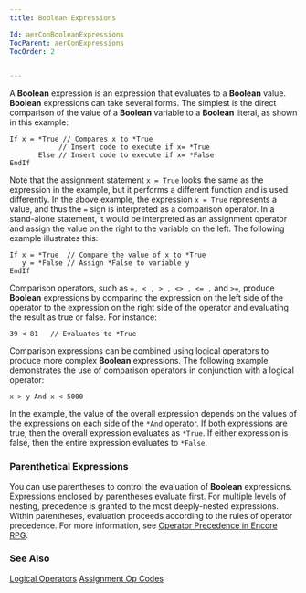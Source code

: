 ```yaml
---
title: Boolean Expressions

Id: aerConBooleanExpressions
TocParent: aerConExpressions
TocOrder: 2


---
```


A **Boolean** expression is an expression that evaluates to a **Boolean** value. **Boolean** expressions can take several forms. The simplest is the direct comparison of the value of a **Boolean** variable to a **Boolean** literal, as shown in this example: 

```
If x = *True // Compares x to *True
            // Insert code to execute if x= *True
       Else // Insert code to execute if x= *False
EndIf
```

Note that the assignment statement ```x = True``` looks the same as the expression in the example, but it performs a different function and is used differently. In the above example, the expression ```x = True``` represents a value, and thus the ```=``` sign is interpreted as a comparison operator. In a stand-alone statement, it would be interpreted as an assignment operator and assign the value on the right to the variable on the left. The following example illustrates this: 

```
If x = *True  // Compare the value of x to *True
   y = *False // Assign *False to variable y
EndIf
```

Comparison operators, such as ```=, < , > , <> , <= ,``` and ```>=```, produce **Boolean** expressions by comparing the expression on the left side of the operator to the expression on the right side of the operator and evaluating the result as true or false. For instance: 

```
39 < 81   // Evaluates to *True
```

Comparison expressions can be combined using logical operators to produce more complex **Boolean** expressions. The following example demonstrates the use of comparison operators in conjunction with a logical operator: 

```
x > y And x < 5000
```

In the example, the value of the overall expression depends on the values of the expressions on each side of the ```*And``` operator. If both expressions are true, then the overall expression evaluates as ```*True```. If either expression is false, then the entire expression evaluates to ```*False```. 

### Parenthetical Expressions
You can use parentheses to control the evaluation of **Boolean** expressions. Expressions enclosed by parentheses evaluate first. For multiple levels of nesting, precedence is granted to the most deeply-nested expressions. Within parentheses, evaluation proceeds according to the rules of operator precedence. For more information, see [Operator Precedence in Encore RPG](Expression_Operators_and_their_Precedence.html). 

### See Also
[Logical Operators](aerConLogicalOperators.html)
[Assignment Op Codes](aerConAssignmentOpCodes.html) 
